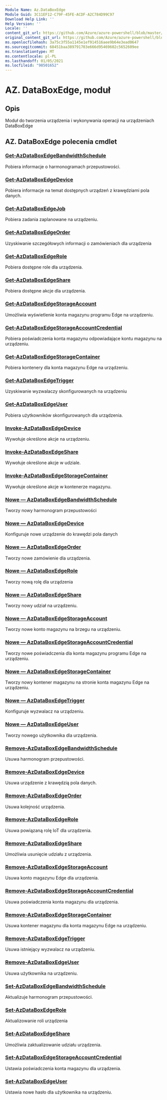 ```yaml
---
Module Name: Az.DataBoxEdge
Module Guid: 3C11EF12-C79F-45FE-ACDF-A2C784D99C97
Download Help Link: ''
Help Version: ''
Locale: ''
content_git_url: https://github.com/Azure/azure-powershell/blob/master/src/DataBoxEdge/DataBoxEdge/help/Az.DataBoxEdge.md
original_content_git_url: https://github.com/Azure/azure-powershell/blob/master/src/DataBoxEdge/DataBoxEdge/help/Az.DataBoxEdge.md
ms.openlocfilehash: 3a75c3f55a1145e1ef914516aee9b64e3ead0647
ms.sourcegitcommit: 68451baa389791703e666d95469602c5652609ee
ms.translationtype: MT
ms.contentlocale: pl-PL
ms.lasthandoff: 01/05/2021
ms.locfileid: "98501652"
---
```

# AZ. DataBoxEdge, moduł
## Opis
Moduł do tworzenia urządzenia i wykonywania operacji na urządzeniach DataBoxEdge

## AZ. DataBoxEdge polecenia cmdlet
### [Get-AzDataBoxEdgeBandwidthSchedule](Get-AzDataBoxEdgeBandwidthSchedule.md)
Pobiera informacje o harmonogramach przepustowości.

### [Get-AzDataBoxEdgeDevice](Get-AzDataBoxEdgeDevice.md)
Pobiera informacje na temat dostępnych urządzeń z krawędziami pola danych.

### [Get-AzDataBoxEdgeJob](Get-AzDataBoxEdgeJob.md)
Pobiera zadania zaplanowane na urządzeniu.

### [Get-AzDataBoxEdgeOrder](Get-AzDataBoxEdgeOrder.md)
Uzyskiwanie szczegółowych informacji o zamówieniach dla urządzenia

### [Get-AzDataBoxEdgeRole](Get-AzDataBoxEdgeRole.md)
Pobiera dostępne role dla urządzenia.

### [Get-AzDataBoxEdgeShare](Get-AzDataBoxEdgeShare.md)
Pobiera dostępne akcje dla urządzenia.

### [Get-AzDataBoxEdgeStorageAccount](Get-AzDataBoxEdgeStorageAccount.md)
Umożliwia wyświetlenie konta magazynu programu Edge na urządzeniu.

### [Get-AzDataBoxEdgeStorageAccountCredential](Get-AzDataBoxEdgeStorageAccountCredential.md)
Pobiera poświadczenia konta magazynu odpowiadające kontu magazynu na urządzeniu.

### [Get-AzDataBoxEdgeStorageContainer](Get-AzDataBoxEdgeStorageContainer.md)
Pobiera kontenery dla konta magazynu Edge na urządzeniu.

### [Get-AzDataBoxEdgeTrigger](Get-AzDataBoxEdgeTrigger.md)
Uzyskiwanie wyzwalaczy skonfigurowanych na urządzeniu
 

### [Get-AzDataBoxEdgeUser](Get-AzDataBoxEdgeUser.md)
Pobiera użytkowników skonfigurowanych dla urządzenia.

### [Invoke-AzDataBoxEdgeDevice](Invoke-AzDataBoxEdgeDevice.md)
Wywołuje określone akcje na urządzeniu.

### [Invoke-AzDataBoxEdgeShare](Invoke-AzDataBoxEdgeShare.md)
Wywołuje określone akcje w udziale.

### [Invoke-AzDataBoxEdgeStorageContainer](Invoke-AzDataBoxEdgeStorageContainer.md)
Wywołuje określone akcje w kontenerze magazynu.

### [Nowe — AzDataBoxEdgeBandwidthSchedule](New-AzDataBoxEdgeBandwidthSchedule.md)
Tworzy nowy harmonogram przepustowości

### [Nowe — AzDataBoxEdgeDevice](New-AzDataBoxEdgeDevice.md)
Konfiguruje nowe urządzenie do krawędzi pola danych

### [Nowe — AzDataBoxEdgeOrder](New-AzDataBoxEdgeOrder.md)
Tworzy nowe zamówienie dla urządzenia.

### [Nowe — AzDataBoxEdgeRole](New-AzDataBoxEdgeRole.md)
Tworzy nową rolę dla urządzenia

### [Nowe — AzDataBoxEdgeShare](New-AzDataBoxEdgeShare.md)
Tworzy nowy udział na urządzeniu.

### [Nowe — AzDataBoxEdgeStorageAccount](New-AzDataBoxEdgeStorageAccount.md)
Tworzy nowe konto magazynu na brzegu na urządzeniu.

### [Nowe — AzDataBoxEdgeStorageAccountCredential](New-AzDataBoxEdgeStorageAccountCredential.md)
Tworzy nowe poświadczenia dla konta magazynu programu Edge na urządzeniu.

### [Nowe — AzDataBoxEdgeStorageContainer](New-AzDataBoxEdgeStorageContainer.md)
Tworzy nowy kontener magazynu na stronie konta magazynu Edge na urządzeniu.

### [Nowe — AzDataBoxEdgeTrigger](New-AzDataBoxEdgeTrigger.md)
Konfiguruje wyzwalacz na urządzeniu.

### [Nowe — AzDataBoxEdgeUser](New-AzDataBoxEdgeUser.md)
Tworzy nowego użytkownika dla urządzenia.

### [Remove-AzDataBoxEdgeBandwidthSchedule](Remove-AzDataBoxEdgeBandwidthSchedule.md)
Usuwa harmonogram przepustowości.

### [Remove-AzDataBoxEdgeDevice](Remove-AzDataBoxEdgeDevice.md)
Usuwa urządzenie z krawędzią pola danych.

### [Remove-AzDataBoxEdgeOrder](Remove-AzDataBoxEdgeOrder.md)
Usuwa kolejność urządzenia.

### [Remove-AzDataBoxEdgeRole](Remove-AzDataBoxEdgeRole.md)
Usuwa powiązaną rolę IoT dla urządzenia.

### [Remove-AzDataBoxEdgeShare](Remove-AzDataBoxEdgeShare.md)
Umożliwia usunięcie udziału z urządzenia.

### [Remove-AzDataBoxEdgeStorageAccount](Remove-AzDataBoxEdgeStorageAccount.md)
Usuwa konto magazynu Edge dla urządzenia.

### [Remove-AzDataBoxEdgeStorageAccountCredential](Remove-AzDataBoxEdgeStorageAccountCredential.md)
Usuwa poświadczenia konta magazynu dla urządzenia.

### [Remove-AzDataBoxEdgeStorageContainer](Remove-AzDataBoxEdgeStorageContainer.md)
Usuwa kontener magazynu dla konta magazynu Edge na urządzeniu.

### [Remove-AzDataBoxEdgeTrigger](Remove-AzDataBoxEdgeTrigger.md)
Usuwa istniejący wyzwalacz na urządzeniu.

### [Remove-AzDataBoxEdgeUser](Remove-AzDataBoxEdgeUser.md)
Usuwa użytkownika na urządzeniu.

### [Set-AzDataBoxEdgeBandwidthSchedule](Set-AzDataBoxEdgeBandwidthSchedule.md)
Aktualizuje harmonogram przepustowości.

### [Set-AzDataBoxEdgeRole](Set-AzDataBoxEdgeRole.md)
Aktualizowanie roli urządzenia

### [Set-AzDataBoxEdgeShare](Set-AzDataBoxEdgeShare.md)
Umożliwia zaktualizowanie udziału urządzenia.

### [Set-AzDataBoxEdgeStorageAccountCredential](Set-AzDataBoxEdgeStorageAccountCredential.md)
Ustawia poświadczenia konta magazynu dla urządzenia.

### [Set-AzDataBoxEdgeUser](Set-AzDataBoxEdgeUser.md)
Ustawia nowe hasło dla użytkownika na urządzeniu.

